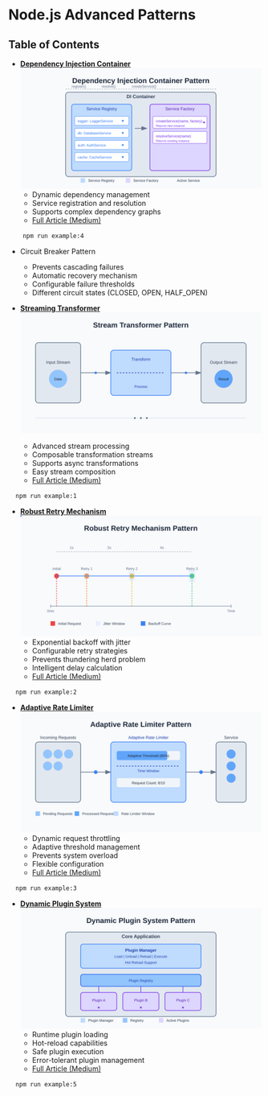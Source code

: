 
# Node.js Advanced Patterns

## Table of Contents

- **[Dependency Injection Container](./examples/DependencyInjectionContainer.js)**
![Dependency Injection Container](./assets/img/di-container-diagram.svg)
    - Dynamic dependency management
    - Service registration and resolution
    - Supports complex dependency graphs
    - [Full Article (Medium)](https://v-checha.medium.com/node-js-advanced-patterns-dependency-injection-container-45938e88e873)

```bash
    npm run example:4
```

- Circuit Breaker Pattern
    - Prevents cascading failures
    - Automatic recovery mechanism
    - Configurable failure thresholds
    - Different circuit states (CLOSED, OPEN, HALF_OPEN)


- **[Streaming Transformer](./examples/StreamTransformer.js)**
![Stream Transformer](./assets/img/stream-transformer-diagram.svg)
    - Advanced stream processing
    - Composable transformation streams
    - Supports async transformations
    - Easy stream composition
    - [Full Article (Medium)](https://v-checha.medium.com/node-js-advanced-patterns-stream-transformer-1b1f3b1b3b3d)
  
```bash
  npm run example:1
```

- **[Robust Retry Mechanism](./examples/RetryMechanism.js)**
![Retry Mechanism](./assets/img/retry-mechanism-diagram.svg)
    - Exponential backoff with jitter
    - Configurable retry strategies
    - Prevents thundering herd problem
    - Intelligent delay calculation
    - [Full Article (Medium)](https://v-checha.medium.com/node-js-advanced-patterns-robust-retry-mechanism-1b1f3b1b3b3d)

```bash
  npm run example:2
```


- **[Adaptive Rate Limiter](./examples/AdaptiveRateLimiter.js)**
![Adaptive Rate Limiter](./assets/img/rate-limiter-diagram.svg)
    - Dynamic request throttling
    - Adaptive threshold management
    - Prevents system overload
    - Flexible configuration
    - [Full Article (Medium)](https://medium.com/@v-checha/node-js-advanced-patterns-adaptive-rate-limiter-aa8221177162)

```bash
  npm run example:3
```

- **[Dynamic Plugin System](./examples/PluginManager.js)**
![Dynamic Plugin System](./assets/img/plugin-system-diagram.svg)
    - Runtime plugin loading
    - Hot-reload capabilities
    - Safe plugin execution
    - Error-tolerant plugin management
    - [Full Article (Medium)](https://v-checha.medium.com/node-js-advanced-patterns-plugin-manager-44adb72aa6bb)
```bash
  npm run example:5
```
